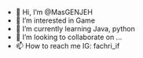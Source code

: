 - 👋 Hi, I’m @MasGENJEH
- 👀 I’m interested in Game
- 🌱 I’m currently learning Java, python
- 💞️ I’m looking to collaborate on ...
- 📫 How to reach me IG: fachri_if

<!---
MasGENJEH/MasGENJEH is a ✨ special ✨ repository because its `README.md` (this file) appears on your GitHub profile.
You can click the Preview link to take a look at your changes.
--->
